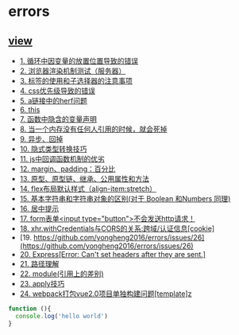 # errors
[view](https://yongheng2016.github.io/Errors/)
----
+ [1. 循环中因变量的放置位置导致的错误](https://github.com/yongheng2016/errors/issues/1)
+ [2. 浏览器渲染机制测试（服务器）](https://github.com/yongheng2016/errors/issues/2)
+ [3. 标签的使用和子选择器的注意事项](https://github.com/yongheng2016/errors/issues/3)
+ [4. css优先级导致的错误](https://github.com/yongheng2016/errors/issues/4)
+ [5. a链接中的herf问题](https://github.com/yongheng2016/errors/issues/5)
+ [6. this](https://github.com/yongheng2016/errors/issues/6)
+ [7. 函数中隐含的变量声明](https://github.com/yongheng2016/errors/issues/10)
+ [8. 当一个内存没有任何人引用的时候，就会死掉](https://github.com/yongheng2016/errors/issues/11)
+ [9. 异步、回掉](https://github.com/yongheng2016/errors/issues/12)
+ [10. 隐式类型转换技巧](https://github.com/yongheng2016/errors/issues/15)
+ [11. js中回调函数机制的优劣](https://github.com/yongheng2016/errors/issues/18)
+ [12. margin、padding：百分比](https://github.com/yongheng2016/errors/issues/19)
+ [13. 原型、原型链、继承、公用属性和方法](https://github.com/yongheng2016/errors/issues/20)
+ [14. flex布局默认样式（align-item:stretch）](https://github.com/yongheng2016/errors/issues/21)
+ [15. 基本字符串和字符串对象的区别(对于 Boolean 和Numbers 同理)](https://github.com/yongheng2016/errors/issues/22)
+ [16. 居中提示](https://github.com/yongheng2016/errors/issues/23)
+ [17. form表单\<input type="button"\>不会发送http请求！](https://github.com/yongheng2016/errors/issues/24)
+ [18. xhr.withCredentials与CORS的关系:跨域/认证信息[cookie]](https://github.com/yongheng2016/errors/issues/25)
+ [19. https://github.com/yongheng2016/errors/issues/26](https://github.com/yongheng2016/errors/issues/26)
+ [20. Express[Error: Can't set headers after they are sent.]](https://github.com/yongheng2016/errors/issues/27)
+ [21. 路径理解](https://github.com/yongheng2016/errors/issues/28)
+ [22. module(引用上的差别)](https://github.com/yongheng2016/errors/issues/29)
+ [23. apply技巧](https://github.com/yongheng2016/errors/issues/31)
+ [24. webpack打包vue2.0项目单独构建问题[template]z](https://github.com/yongheng2016/errors/issues/33)
```js
function (){
  console.log('hello world')
}
```
